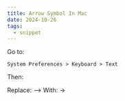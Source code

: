 ```yaml
---
title: Arrow Symbol In Mac
date: 2024-10-26
tags:
  - snippet
---
```

Go to: 

```
System Preferences > Keyboard > Text 
```

 Then:
 
 Replace: -->  With: →